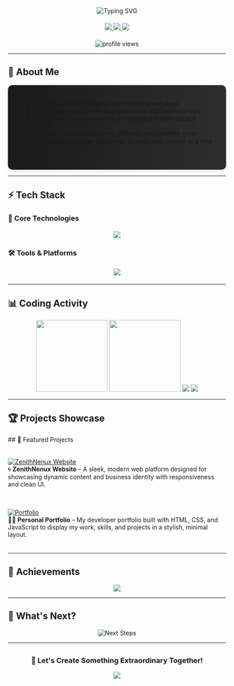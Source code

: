 <div align="center">
  <!-- Animated Header -->
  <img src="https://readme-typing-svg.demolab.com?font=Fira+Code&size=24&duration=3000&pause=1000&color=00FF00&center=true&vCenter=true&width=500&lines=👋+Hey+There!+I'm+Sumit+Kumar%0A🚀+Full-Stack+Developer%0A💡+Innovative+Problem+Solver" alt="Typing SVG" />

  <!-- Social Links -->
  <div align="center" style="margin: 20px 0">
    <a href="https://www.linkedin.com/in/sumit-kumar-a0899b250" target="_blank">
      <img src="https://img.shields.io/badge/-LinkedIn-0A66C2?style=for-the-badge&logo=linkedin&logoColor=white" />
    </a>
    <a href="mailto:sk78146083@gmail.com">
      <img src="https://img.shields.io/badge/-Gmail-EA4335?style=for-the-badge&logo=gmail&logoColor=white" />
    </a>
    <a href="https://wa.me/918360671237">
      <img src="https://img.shields.io/badge/-WhatsApp-25D366?style=for-the-badge&logo=whatsapp&logoColor=white" />
    </a>
  </div>

  <!-- Profile Views -->
  <img src="https://komarev.com/ghpvc/?username=sumit007-ui&label=Profile+Views&color=blueviolet&style=flat" alt="profile views" />
</div>

---

## 🎨 About Me
<div style="background: linear-gradient(to right, #1a1a1a, #2d2d2d); padding: 20px; border-radius: 10px; box-shadow: 0 4px 6px rgba(0,0,0,0.1)">
  <p style="color: #ffffff; text-align: justify">
    
- 🔭 Currently building modern, user-focused web apps<br>  
- 🌱 Diving deep into JavaScript frameworks and backend tech<br>  
- 👯 Always open to collaborating on meaningful open-source projects<br>  
- 💡 Obsessed with writing clean, efficient, and scalable code<br>  
- 🎓 A proud self-learner from India, growing one commit at a time 🚀
  </p>
</div>

---

## ⚡ Tech Stack

### 🧠 Core Technologies
<div align="center" style="margin: 20px 0">
  <img src="https://skillicons.dev/icons?i=python,js,html,css,flask" />
</div>

### 🛠️ Tools & Platforms
<div align="center" style="margin: 20px 0">
  <img src="https://skillicons.dev/icons?i=git,github,vscode,linux,bash" />
</div>

---

## 📊 Coding Activity

<div align="center">
  <!-- Stats Cards -->
  <img height="165em" src="https://github-readme-stats.vercel.app/api?username=sumit007-ui&show_icons=true&theme=radical&hide_border=true&include_all_commits=true&count_private=true" />
  <img height="165em" src="https://github-readme-stats.vercel.app/api/top-langs/?username=sumit007-ui&layout=compact&theme=radical&hide_border=true" />
  
  <!-- Streak Stats -->
  <img src="https://github-readme-streak-stats.herokuapp.com?user=sumit007-ui&theme=radical&hide_border=true" />
  
  <!-- Activity Graph -->
  <img src="https://github-readme-activity-graph.vercel.app/graph?username=sumit007-ui&theme=react-dark&hide_border=true&area=true&custom_title=Contribution+Timeline" />
</div>

---

## 🏆 Projects Showcase

<div style="display: grid; grid-template-columns: repeat(auto-fit, minmax(300px, 1fr)); gap: 20px; margin: 20px 0">
## 📌 Featured Projects

[![ZenithNenux Website](https://github-readme-stats.vercel.app/api/pin/?username=sumit007-ui&repo=ZenithNenux.Website-main&theme=radical)](https://github.com/sumit007-ui/ZenithNenux.Website-main)  
🌀 **ZenithNenux Website** – A sleek, modern web platform designed for showcasing dynamic content and business identity with responsiveness and clean UI.

[![Portfolio](https://github-readme-stats.vercel.app/api/pin/?username=sumit007-ui&repo=Portfolio&theme=radical)](https://github.com/sumit007-ui/Portfolio)  
🧑‍💻 **Personal Portfolio** – My developer portfolio built with HTML, CSS, and JavaScript to display my work, skills, and projects in a stylish, minimal layout.


</div>

---

## 🏅 Achievements

<div align="center">
  <img src="https://github-profile-trophy.vercel.app/?username=sumit007-ui&theme=radical&no-frame=true&row=1&column=7&margin-w=15" />
</div>

---

## 🎯 What's Next?

<div align="center">
  <img src="https://readme-typing-svg.demolab.com?font=Fira+Code&size=24&duration=3000&pause=1000&color=00FF00&center=true&vCenter=true&width=600&lines=Building+Scalable+Web+Applications;Exploring+Cloud+Technologies;Contributing+to+Open+Source;Mentoring+New+Developers" alt="Next Steps" />
</div>

---

<div align="center" style="margin-top: 30px">
  <h3>🚀 Let's Create Something Extraordinary Together!</h3>
  <img src="https://raw.githubusercontent.com/Trilokia/Trilokia/379277808c61ef204768a61bbc5d25bc7798ccf1/bottom_header.svg" />
</div>
